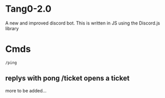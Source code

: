 # Tang0-2.0
A new and improved discord bot.
This is written in JS using the Discord.js library
# Cmds
    /ping 
replys with pong
    /ticket
opens a ticket
-----
more to be added...

